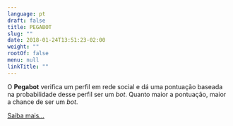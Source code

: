 ```yaml
---
language: pt
draft: false
title: PEGABOT
slug: ""
date: 2018-01-24T13:51:23-02:00
weight: ""
rootOf: false
menu: null
linkTitle: ""
---
```

O **Pegabot** verifica um perfil em rede social e dá uma pontuação baseada na probabilidade desse perfil ser um *bot*. Quanto maior a pontuação, maior a chance de ser um *bot*.

[Saiba mais...](/faq/)